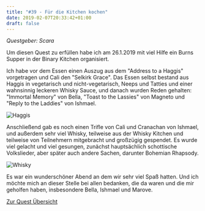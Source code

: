 ```yaml
---
title: "#39 - Für die Kitchen kochen"
date: 2019-02-07T20:33:42+01:00
draft: false
---
```


*Questgeber: Scara*

Um diesen Quest zu erfüllen habe ich am 26.1.2019 mit viel Hilfe ein Burns Supper in der Binary Kitchen organisiert.

Ich habe vor dem Essen einen Auszug aus dem "Address to a Haggis" vorgetragen und Cali den "Selkirk Grace". Das Essen selbst bestand aus Haggis in vegetarisch und nicht-vegetarisch, Neeps und Tatties und einer wahnsinnig leckeren Whisky Sauce, und danach wurden Reden gehalten: "Immortal Memory" von Bella, "Toast to the Lassies" von Magneto und "Reply to the Laddies" von Ishmael.

![Haggis][haggis]

Anschließend gab es noch einen Trifle von Cali und Cranachan von Ishmael, und außerdem sehr viel Whisky, teilweise aus der Whisky Kitchen und teilweise von Teilnehmern mitgebracht und großzügig gespendet. Es wurde viel gelacht und viel gesungen, zunächst hauptsächlich schottische Volkslieder, aber später auch andere Sachen, darunter Bohemian Rhapsody.

![Whisky][whisky]

Es war ein wunderschöner Abend an dem wir sehr viel Spaß hatten. Und ich möchte mich an dieser Stelle bei allen bedanken, die da waren und die mir geholfen haben, insbesondere Bella, Ishmael und Marove.

[Zur Quest Übersicht](/quest)

[haggis]: /quest/quest-39_haggis.jpg
[whisky]: /quest/quest-39_whisky.jpg